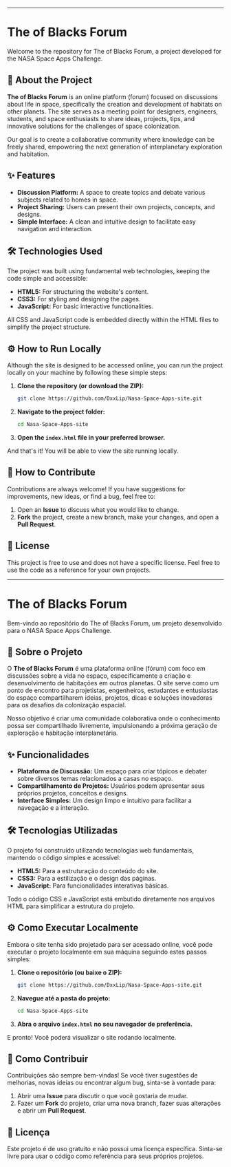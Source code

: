 -----

# The of Blacks Forum

Welcome to the repository for The of Blacks Forum, a project developed for the NASA Space Apps Challenge.

## 🚀 About the Project

**The of Blacks Forum** is an online platform (forum) focused on discussions about life in space, specifically the creation and development of habitats on other planets. The site serves as a meeting point for designers, engineers, students, and space enthusiasts to share ideas, projects, tips, and innovative solutions for the challenges of space colonization.

Our goal is to create a collaborative community where knowledge can be freely shared, empowering the next generation of interplanetary exploration and habitation.

## ✨ Features

  * **Discussion Platform:** A space to create topics and debate various subjects related to homes in space.
  * **Project Sharing:** Users can present their own projects, concepts, and designs.
  * **Simple Interface:** A clean and intuitive design to facilitate easy navigation and interaction.

## 🛠️ Technologies Used

The project was built using fundamental web technologies, keeping the code simple and accessible:

  * **HTML5:** For structuring the website's content.
  * **CSS3:** For styling and designing the pages.
  * **JavaScript:** For basic interactive functionalities.

All CSS and JavaScript code is embedded directly within the HTML files to simplify the project structure.

## ⚙️ How to Run Locally

Although the site is designed to be accessed online, you can run the project locally on your machine by following these simple steps:

1.  **Clone the repository (or download the ZIP):**
    ```bash
    git clone https://github.com/DxxLip/Nasa-Space-Apps-site.git
    ```
2.  **Navigate to the project folder:**
    ```bash
    cd Nasa-Space-Apps-site
    ```
3.  **Open the `index.html` file in your preferred browser.**

And that's it\! You will be able to view the site running locally.

## 🤝 How to Contribute

Contributions are always welcome\! If you have suggestions for improvements, new ideas, or find a bug, feel free to:

1.  Open an **Issue** to discuss what you would like to change.
2.  **Fork** the project, create a new branch, make your changes, and open a **Pull Request**.

## 📝 License

This project is free to use and does not have a specific license. Feel free to use the code as a reference for your own projects.

-----

# The of Blacks Forum

Bem-vindo ao repositório do The of Blacks Forum, um projeto desenvolvido para o NASA Space Apps Challenge.

## 🚀 Sobre o Projeto

O **The of Blacks Forum** é uma plataforma online (fórum) com foco em discussões sobre a vida no espaço, especificamente a criação e desenvolvimento de habitações em outros planetas. O site serve como um ponto de encontro para projetistas, engenheiros, estudantes e entusiastas do espaço compartilharem ideias, projetos, dicas e soluções inovadoras para os desafios da colonização espacial.

Nosso objetivo é criar uma comunidade colaborativa onde o conhecimento possa ser compartilhado livremente, impulsionando a próxima geração de exploração e habitação interplanetária.

## ✨ Funcionalidades

  * **Plataforma de Discussão:** Um espaço para criar tópicos e debater sobre diversos temas relacionados a casas no espaço.
  * **Compartilhamento de Projetos:** Usuários podem apresentar seus próprios projetos, conceitos e designs.
  * **Interface Simples:** Um design limpo e intuitivo para facilitar a navegação e a interação.

## 🛠️ Tecnologias Utilizadas

O projeto foi construído utilizando tecnologias web fundamentais, mantendo o código simples e acessível:

  * **HTML5:** Para a estruturação do conteúdo do site.
  * **CSS3:** Para a estilização e o design das páginas.
  * **JavaScript:** Para funcionalidades interativas básicas.

Todo o código CSS e JavaScript está embutido diretamente nos arquivos HTML para simplificar a estrutura do projeto.

## ⚙️ Como Executar Localmente

Embora o site tenha sido projetado para ser acessado online, você pode executar o projeto localmente em sua máquina seguindo estes passos simples:

1.  **Clone o repositório (ou baixe o ZIP):**
    ```bash
    git clone https://github.com/DxxLip/Nasa-Space-Apps-site.git
    ```
2.  **Navegue até a pasta do projeto:**
    ```bash
    cd Nasa-Space-Apps-site
    ```
3.  **Abra o arquivo `index.html` no seu navegador de preferência.**

E pronto\! Você poderá visualizar o site rodando localmente.

## 🤝 Como Contribuir

Contribuições são sempre bem-vindas\! Se você tiver sugestões de melhorias, novas ideias ou encontrar algum bug, sinta-se à vontade para:

1.  Abrir uma **Issue** para discutir o que você gostaria de mudar.
2.  Fazer um **Fork** do projeto, criar uma nova branch, fazer suas alterações e abrir um **Pull Request**.

## 📝 Licença

Este projeto é de uso gratuito e não possui uma licença específica. Sinta-se livre para usar o código como referência para seus próprios projetos.

